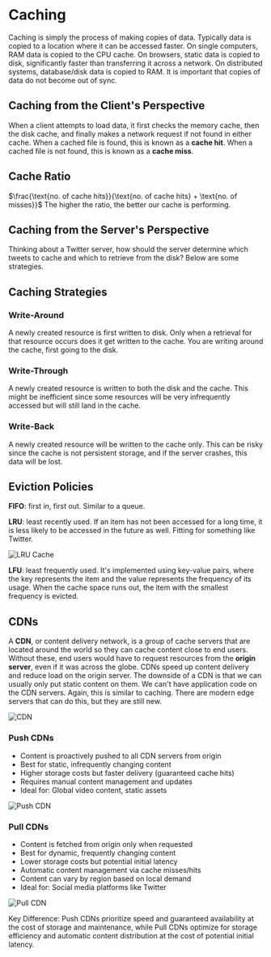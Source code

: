 # Caching
Caching is simply the process of making copies of data. Typically data is copied to a location where it can be accessed faster. On single computers, RAM data is copied to the CPU cache. On browsers, static data is copied to disk, significantly faster than transferring it across a network. On distributed systems, database/disk data is copied to RAM. It is important that copies of data do not become out of sync.

## Caching from the Client's Perspective
When a client attempts to load data, it first checks the memory cache, then the disk cache, and finally makes a network request if not found in either cache. When a cached file is found, this is known as a **cache hit**. When a cached file is not found, this is known as a **cache miss**.

## Cache Ratio
$\frac{\text{no. of cache hits}}{\text{no. of cache hits} + \text{no. of misses}}$
The higher the ratio, the better our cache is performing.

## Caching from the Server's Perspective
Thinking about a Twitter server, how should the server determine which tweets to cache and which to retrieve from the disk? Below are some strategies.

## Caching Strategies 
### Write-Around
A newly created resource is first written to disk. Only when a retrieval for that resource occurs does it get written to the cache. You are writing around the cache, first going to the disk.

### Write-Through
A newly created resource is written to both the disk and the cache. This might be inefficient since some resources will be very infrequently accessed but will still land in the cache.

### Write-Back
A newly created resource will be written to the cache only. This can be risky since the cache is not persistent storage, and if the server crashes, this data will be lost.

## Eviction Policies
**FIFO**: first in, first out. Similar to a queue.

**LRU**: least recently used. If an item has not been accessed for a long time, it is less likely to be accessed in the future as well. Fitting for something like Twitter.

![LRU Cache](./images/lru-cache.avif)

**LFU**: least frequently used. It's implemented using key-value pairs, where the key represents the item and the value represents the frequency of its usage. When the cache space runs out, the item with the smallest frequency is evicted.

## CDNs
A **CDN**, or content delivery network, is a group of cache servers that are located around the world so they can cache content close to end users. Without these, end users would have to request resources from the **origin server**, even if it was across the globe. CDNs speed up content delivery and reduce load on the origin server. The downside of a CDN is that we can usually only put static content on them. We can't have application code on the CDN servers. Again, this is similar to caching. There are modern edge servers that can do this, but they are still new.

![CDN](./images/cdn.avif)

### Push CDNs
- Content is proactively pushed to all CDN servers from origin
- Best for static, infrequently changing content
- Higher storage costs but faster delivery (guaranteed cache hits)
- Requires manual content management and updates
- Ideal for: Global video content, static assets

![Push CDN](./images/push-cdn.avif)

### Pull CDNs
- Content is fetched from origin only when requested
- Best for dynamic, frequently changing content
- Lower storage costs but potential initial latency
- Automatic content management via cache misses/hits
- Content can vary by region based on local demand
- Ideal for: Social media platforms like Twitter

![Pull CDN](./images/pull-cdn.avif)

Key Difference: Push CDNs prioritize speed and guaranteed availability at the cost of storage and maintenance, while Pull CDNs optimize for storage efficiency and automatic content distribution at the cost of potential initial latency.